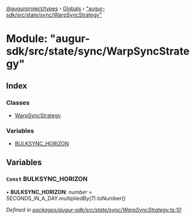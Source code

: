 [@augurproject/types](../README.md) › [Globals](../globals.md) › ["augur-sdk/src/state/sync/WarpSyncStrategy"](_augur_sdk_src_state_sync_warpsyncstrategy_.md)

# Module: "augur-sdk/src/state/sync/WarpSyncStrategy"

## Index

### Classes

* [WarpSyncStrategy](../classes/_augur_sdk_src_state_sync_warpsyncstrategy_.warpsyncstrategy.md)

### Variables

* [BULKSYNC_HORIZON](_augur_sdk_src_state_sync_warpsyncstrategy_.md#const-bulksync_horizon)

## Variables

### `Const` BULKSYNC_HORIZON

• **BULKSYNC_HORIZON**: *number* = SECONDS_IN_A_DAY.multipliedBy(7).toNumber()

*Defined in [packages/augur-sdk/src/state/sync/WarpSyncStrategy.ts:10](https://github.com/AugurProject/augur/blob/88b6e76efb/packages/augur-sdk/src/state/sync/WarpSyncStrategy.ts#L10)*

